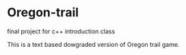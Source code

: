 # Oregon-trail
final project for c++ introduction class

This is a text based dowgraded version of Oregon trail game.
